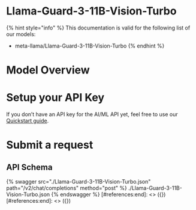 [#references:start]: <> ({ "template": "openapi" })
[#references:start]: <> ({ "template": "openapi" })
# Llama-Guard-3-11B-Vision-Turbo

{% hint style="info" %}
This documentation is valid for the following list of our models:
* meta-llama/Llama-Guard-3-11B-Vision-Turbo
{% endhint %}

# Model Overview


# Setup your API Key
If you don’t have an API key for the AI/ML API yet, feel free to use our [Quickstart guide](https://docs.aimlapi.com/quickstart/setting-up).

# Submit a request
## API Schema
{% swagger src="./Llama-Guard-3-11B-Vision-Turbo.json" path="/v2/chat/completions" method="post" %}
./Llama-Guard-3-11B-Vision-Turbo.json
{% endswagger %}
[#references:end]: <> ({})
[#references:end]: <> ({})